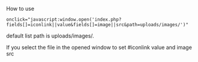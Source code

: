 How to use

```
onclick="javascript:window.open('index.php?fields[]=iconlink||value&fields[]=image||src&path=uploads/images/')"
```
default list path is uploads/images/.

If you select the file in the opened window to set #iconlink value and image src
